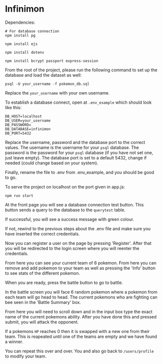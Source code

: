 # Infinimon

Dependencies:
```
# For database connection
npm install pg

npm install ejs

npm install dotenv

npm install bcrypt passport express-session
```

From the root of the project, please run the following command to set up the database and load the dataset as well:

```
psql -U your_username -f pokemon_db.sql
```

Replace the `your_username` with your own username.

To establish a database connect, open at `.env_example` which should look like this:

```
DB_HOST=localhost
DB_USER=your_username
DB_PASSWORD=
DB_DATABASE=infinimon
DB_PORT=5432
```

Replace the username, password and the database port to the correct values.
The username is the username for your `psql` database.
The password is the password for your `psql` database (if you have not set one, just leave empty).
The database port is set to a default 5432, change if needed (could change based on your system).

Finally, rename the file to .env from .env_example, and you should be good to go.

To serve the project on localhost on the port given in app.js:
```
npm run start
```

At the front page you will see a database connection test button. This button sends a query to the database to the `querytest` table.

If successful, you will see a success message with green colour.

If not, rewind to the previous steps about the .env file and make sure you have inserted the correct credentials.

Now you can register a user on the page by pressing 'Register'. After that you will be redirected to the login screen where you will reenter the credentials.

From here you can see your current team of 6 pokemon. From here you can remove and add pokemon to your team as well as pressing the 'Info' button to see stats of the different pokemon.

When you are ready, press the battle button to go to battle.


In the battle screen you will face 6 random pokemon where a pokemon from each team will go head to head. The current pokemons who are fighting can bee seen in the 'Battle Summary' box.

From here you will need to scroll down and in the input box type the exact name of the current pokemons ability. After you have done this and pressed submit, you will attack the opponent.

If a pokemons `HP` reaches 0 then it is swapped with a new one from their team. This is reapeated until one of the teams are empty and we have found a winner.

You can repeat this over and over. You and also go back to `/users/profile` to modify your team.

